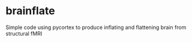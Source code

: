 brainflate
==========

Simple code using pycortex to produce inflating and flattening brain from structural fMRI
